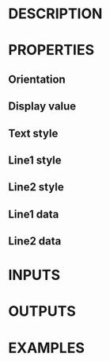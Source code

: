 # DESCRIPTION

# PROPERTIES

## Orientation

## Display value

## Text style

## Line1 style

## Line2 style

## Line1 data

## Line2 data

# INPUTS

# OUTPUTS

# EXAMPLES
